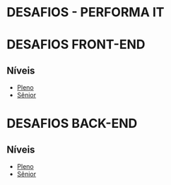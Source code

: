 # DESAFIOS - PERFORMA IT #

# DESAFIOS FRONT-END #

## Níveis

* [Pleno](https://bitbucket.org/performait/teste-front-end/src/master/front-end/bankito/PLENO-SENIOR.MD)
* [Sênior](https://bitbucket.org/performait/teste-front-end/src/master/front-end/bankito/PLENO-SENIOR.MD)

# DESAFIOS BACK-END #

## Níveis

* [Pleno](https://bitbucket.org/performait/teste-front-end/src/master/back-end/github/PLENO-SENIOR.MD)
* [Sênior](https://bitbucket.org/performait/teste-front-end/src/master/back-end/github/PLENO-SENIOR.MD)